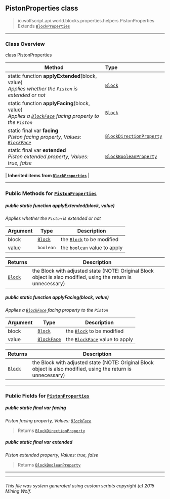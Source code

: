 ## PistonProperties __class__

>io.wolfscript.api.world.blocks.properties.helpers.PistonProperties
>Extends [`BlockProperties`](BlockProperties.md)

---

### Class Overview

class PistonProperties

Method | Type   
--- | :--- 
static function __applyExtended__(block, value) <br> _Applies whether the `Piston` is extended or not_ | [`Block`](../../Block.md)
static function __applyFacing__(block, value) <br> _Applies a [`BlockFace`](../../BlockFace.md) facing property to the `Piston`_ | [`Block`](../../Block.md)
static final var __facing__ <br> _Piston facing property, Values: [`BlockFace`](../../BlockFace.md)_ | [`BlockDirectionProperty`](../BlockDirectionProperty.md)
static final var __extended__ <br> _Piston extended property, Values: true, false_ | [`BlockBooleanProperty`](../BlockBooleanProperty.md)
 |
__Inherited items from [`BlockProperties`](BlockProperties.md)__ |





---


### Public Methods for [`PistonProperties`](PistonProperties.md)

##### <a id='applyextended'></a>public static function __applyExtended__(block, value)

_Applies whether the `Piston` is extended or not_

Argument | Type | Description  
--- | --- | --- 
block | [`Block`](../../Block.md) | the [`Block`](../../Block.md) to be modified
value | `boolean` | the `boolean` value to apply

Returns | Description
--- | --- 
[`Block`](../../Block.md) | the Block with adjusted state (NOTE: Original Block object is also modified, using the return is unnecessary)


##### <a id='applyfacing'></a>public static function __applyFacing__(block, value)

_Applies a [`BlockFace`](../../BlockFace.md) facing property to the `Piston`_

Argument | Type | Description  
--- | --- | --- 
block | [`Block`](../../Block.md) | the [`Block`](../../Block.md) to be modified
value | [`BlockFace`](../../BlockFace.md) | the [`BlockFace`](../../BlockFace.md) value to apply

Returns | Description
--- | --- 
[`Block`](../../Block.md) | the Block with adjusted state (NOTE: Original Block object is also modified, using the return is unnecessary)


---

### Public Fields for [`PistonProperties`](PistonProperties.md)

##### <a id='facing'></a>public static final var __facing__

_Piston facing property, Values: [`BlockFace`](../../BlockFace.md)_

>Returns
>  [`BlockDirectionProperty`](../BlockDirectionProperty.md)

##### <a id='extended'></a>public static final var __extended__

_Piston extended property, Values: true, false_

>Returns
>  [`BlockBooleanProperty`](../BlockBooleanProperty.md)

---


---


###### This file was system generated using custom scripts copyright (c) 2015 Mining Wolf.
	

